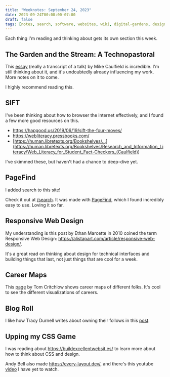 ```yaml
---
title: "Weeknotes: September 24, 2023"
date: 2023-09-24T00:00:00-07:00
draft: false
tags: [notes, search, software, websites, wiki, digital-gardens, design]
---
```


Each thing I'm reading and thinking about gets its own section this week.

## The Garden and the Stream: A Technopastoral

This [essay](https://hapgood.us/2015/10/17/the-garden-and-the-stream-a-technopastoral/) (really a transcript of a talk) by Mike Caulfield is incredible. I'm still thinking about it, and it's undoubtedly already influencing my work. More notes on it to come.

I highly recommend reading this.

## SIFT

I've been thinking about how to browser the internet effectively, and I found a few more good resources on this.

- https://hapgood.us/2019/06/19/sift-the-four-moves/
- https://webliteracy.pressbooks.com/
- [https://human.libretexts.org/Bookshelves/...](<https://human.libretexts.org/Bookshelves/Research_and_Information_Literacy/Web_Literacy_for_Student_Fact-Checkers_(Caulfield)>)

I've skimmed these, but haven't had a chance to deep-dive yet.

## PageFind

I added search to this site!

Check it out at [/search](/search). It was made with [PageFind](https://pagefind.app/), which I found incredibly easy to use. Loving it so far.

## Responsive Web Design

My understanding is this post by Ethan Marcette in 2010 coined the term Responsive Web Design: https://alistapart.com/article/responsive-web-design/.

It's a great read on thinking about design for technical interfaces and building things that last, not just things that are cool for a week.

## Career Maps

This [page](https://tomcritchlow.com/2023/04/26/career-maps/) by Tom Critchlow shows career maps of different folks. It's cool to see the different visualizations of careers.

## Blog Roll

I like how Tracy Durnell writes about owning their follows in this [post](https://tracydurnell.com/2022/10/28/expanding-the-blogroll/).

## Upping my CSS Game

I was reading about https://buildexcellentwebsit.es/ to learn more about how to think about CSS and design.

Andy Bell also made https://every-layout.dev/, and there's this youtube [video](https://www.youtube.com/watch?v=5uhIiI9Ld5M) I have yet to watch.
